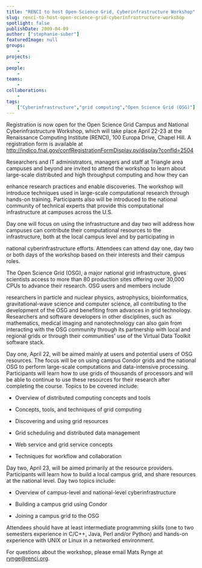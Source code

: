 ```yaml
---
title: "RENCI to host Open Science Grid, Cyberinfrastructure Workshop"
slug: renci-to-host-open-science-grid-cyberinfrastructure-workshop
spotlight: false
publishDate: 2009-04-09
author: ["stephanie-suber"]
featuredImage: null
groups:
    - 
projects:
    - 
people:
    - 
teams: 
    - 
collaborations:
    - 
tags:
    ["Cyberinfrastructure","grid computing","Open Science Grid (OSG)"]
---
```

Registration is now open for the Open Science Grid Campus and National Cyberinfrastructure Workshop, which will take place April 22-23 at the Renaissance Computing Institute (RENCI), 100 Europa Drive, Chapel Hill. A registration form is available at <a href="http://indico.fnal.gov/confRegistrationFormDisplay.py/display?confId=2504" target="_blank">http://indico.fnal.gov/confRegistrationFormDisplay.py/display?confId=2504</a>

<a href="http://indico.fnal.gov/confRegistrationFormDisplay.py/display?confId=2504" target="_blank"></a>

Researchers and IT administrators, managers and staff at Triangle area campuses and beyond are invited to attend the workshop to learn about large-scale distributed and high throughput computing and how they can

enhance research practices and enable discoveries. The workshop will introduce techniques used in large-scale computational research through hands-on training. Participants also will be introduced to the national community of technical experts that provide this computational infrastructure at campuses across the U.S.

Day one will focus on using the infrastructure and day two will address how campuses can contribute their computational resources to the infrastructure, both at the local campus level and by participating in

national cyberinfrastructure efforts. Attendees can attend day one, day two or both days of the workshop based on their interests and their campus roles.

The Open Science Grid (OSG), a major national grid infrastructure, gives scientists access to more than 80 production sites offering over 30,000 CPUs to advance their research. OSG users and members include

researchers in particle and nuclear physics, astrophysics, bioinformatics, gravitational-wave science and computer science, all contributing to the development of the OSG and benefiting from advances in grid technology. Researchers and software developers in other disciplines, such as mathematics, medical imaging and nanotechnology can also gain from interacting with the OSG community through its partnership with local and regional grids or through their communities' use of the Virtual Data Toolkit software stack.

Day one, April 22, will be aimed mainly at users and potential users of OSG resources. The focus will be on using campus Condor grids and the national OSG to perform large-scale computations and data-intensive processing. Participants will learn how to use grids of thousands of processors and will be able to continue to use these resources for their research after completing the course. Topics to be covered include:

- Overview of distributed computing concepts and tools

- Concepts, tools, and techniques of grid computing

- Discovering and using grid resources

- Grid scheduling and distributed data management

- Web service and grid service concepts

- Techniques for workflow and collaboration

Day two, April 23, will be aimed primarily at the resource providers. Participants will learn how to build a local campus grid, and share resources at the national level. Day two topics include:

- Overview of campus-level and national-level cyberinfrastructure

- Building a campus grid using Condor

- Joining a campus grid to the OSG

Attendees should have at least intermediate programming skills (one to two semesters experience in C/C++, Java, Perl and/or Python) and hands-on experience with UNIX or Linux in a networked environment.

For questions about the workshop, please email Mats Rynge at<a href="mailto:rynge@renci.org"> rynge@renci.org</a>.
